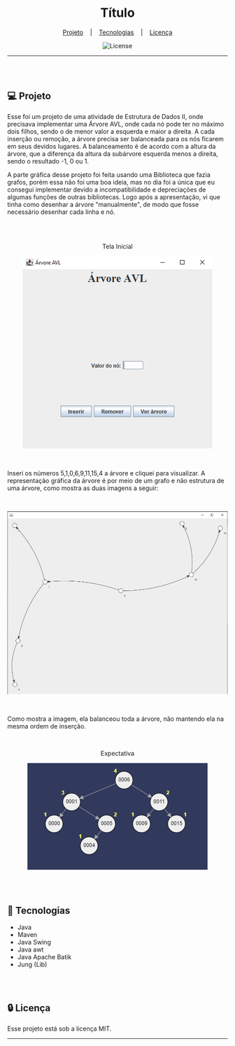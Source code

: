 <h1 align="center">Título</h1>

<div align="center">

[Projeto](#projeto) &nbsp;&nbsp;&nbsp;|&nbsp;&nbsp;&nbsp; [Tecnologias](#tecnologias)
&nbsp;&nbsp;&nbsp;|&nbsp;&nbsp;&nbsp; [Licença](#license)

</div>

<p align="center">
  <img alt="License" src="https://img.shields.io/static/v1?label=license&message=MIT&color=49AA26&labelColor=000000">
</p>

<hr>
<br>
<br>

## 💻 Projeto <a name = "projeto"></a>

Esse foi um projeto de uma atividade de Estrutura de Dados II, onde precisava implementar uma Árvore
AVL, onde cada nó pode ter no máximo dois filhos, sendo o de menor valor a esquerda e maior a
direita. A cada inserção ou remoção, a árvore precisa ser balanceada para os nós ficarem em seus
devidos lugares. A balanceamento é de acordo com a altura da árvore, que a diferença da altura da
subárvore esquerda menos a direita, sendo o resultado -1, 0 ou 1.

A parte gráfica desse projeto foi feita usando uma Biblioteca que fazia grafos, porém essa não foi
uma boa ideia, mas no dia foi a única que eu consegui implementar devido a incompatibilidade e
depreciações de algumas funções de outras bibliotecas. Logo após a apresentação, vi que tinha como
desenhar a árvore "manualmente", de modo que fosse necessário desenhar cada linha e nó.

<br>
<br>

<div align="center">

Tela Inicial

![inicial-screen](src/assets/inicial-screen.png)

</div>

<br>

Inseri os números 5,1,0,6,9,11,15,4 a árvore e cliquei para visualizar. A representação gráfica da
árvore é por meio de um grafo e não estrutura de uma árvore, como mostra as duas imagens a seguir:

<br>

<div align="center">

![result](src/assets/result.png)

</div>

<br>

Como mostra a imagem, ela balanceou toda a árvore, não mantendo ela na mesma ordem de inserção.

<br>

<div align="center">

Expectativa

![expectation](src/assets/expectation.png)

</div>

<br>
<br>

## 🚀 Tecnologias <a name = "tecnologias"></a>

- Java
- Maven
- Java Swing
- Java awt
- Java Apache Batik
- Jung (Lib)

<br>
<br>

## 🔒 Licença

Esse projeto está sob a licença MIT.

<hr>
